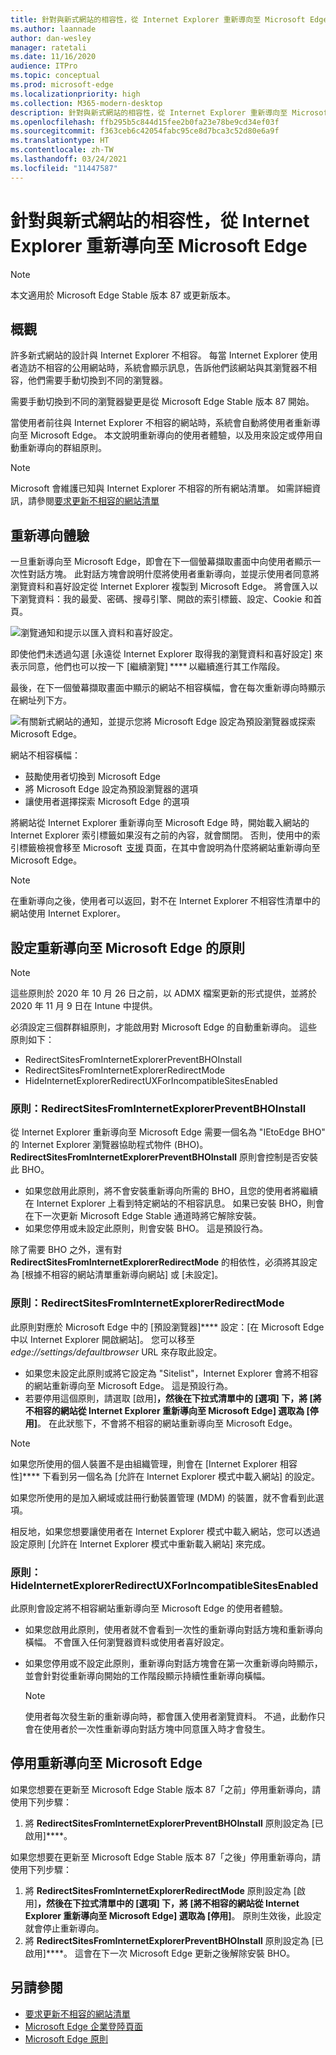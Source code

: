 ```yaml
---
title: 針對與新式網站的相容性，從 Internet Explorer 重新導向至 Microsoft Edge
ms.author: laannade
author: dan-wesley
manager: ratetali
ms.date: 11/16/2020
audience: ITPro
ms.topic: conceptual
ms.prod: microsoft-edge
ms.localizationpriority: high
ms.collection: M365-modern-desktop
description: 針對與新式網站的相容性，從 Internet Explorer 重新導向至 Microsoft Edge
ms.openlocfilehash: ffb295b5c844d15fee2b0fa23e78be9cd34ef03f
ms.sourcegitcommit: f363ceb6c42054fabc95ce8d7bca3c52d80e6a9f
ms.translationtype: HT
ms.contentlocale: zh-TW
ms.lasthandoff: 03/24/2021
ms.locfileid: "11447587"
---
```

# <a name="redirection-from-internet-explorer-to-microsoft-edge-for-compatibility-with-modern-web-sites"></a>針對與新式網站的相容性，從 Internet Explorer 重新導向至 Microsoft Edge

> [!NOTE]
> 本文適用於 Microsoft Edge Stable 版本 87 或更新版本。

## <a name="overview"></a>概觀

許多新式網站的設計與 Internet Explorer 不相容。 每當 Internet Explorer 使用者造訪不相容的公用網站時，系統會顯示訊息，告訴他們該網站與其瀏覽器不相容，他們需要手動切換到不同的瀏覽器。

需要手動切換到不同的瀏覽器變更是從 Microsoft Edge Stable 版本 87 開始。

當使用者前往與 Internet Explorer 不相容的網站時，系統會自動將使用者重新導向至 Microsoft Edge。 本文說明重新導向的使用者體驗，以及用來設定或停用自動重新導向的群組原則。

> [!NOTE]
> Microsoft 會維護已知與 Internet Explorer 不相容的所有網站清單。 如需詳細資訊，請參閱[要求更新不相容的網站清單](/microsoft-edge/web-platform/ie-to-microsoft-edge-redirection#request-an-update-to-the-ie-compatibility-list)

## <a name="redirection-experience"></a>重新導向體驗

一旦重新導向至 Microsoft Edge，即會在下一個螢幕擷取畫面中向使用者顯示一次性對話方塊。 此對話方塊會說明什麼將使用者重新導向，並提示使用者同意將瀏覽資料和喜好設定從 Internet Explorer 複製到 Microsoft Edge。 將會匯入以下瀏覽資料：我的最愛、密碼、搜尋引擎、開啟的索引標籤、設定、Cookie 和首頁。

![瀏覽通知和提示以匯入資料和喜好設定。](media/edge-learnmore-neededge/neededge-dialog1.png)

即使他們未透過勾選 [永遠從 Internet Explorer 取得我的瀏覽資料和喜好設定] 來表示同意，他們也可以按一下 [繼續瀏覽] **** 以繼續進行其工作階段。

最後，在下一個螢幕擷取畫面中顯示的網站不相容橫幅，會在每次重新導向時顯示在網址列下方。

![有關新式網站的通知，並提示您將 Microsoft Edge 設定為預設瀏覽器或探索 Microsoft Edge。](media/edge-learnmore-neededge/neededge-banner.png)

網站不相容橫幅：

- 鼓勵使用者切換到 Microsoft Edge
- 將 Microsoft Edge 設定為預設瀏覽器的選項
- 讓使用者選擇探索 Microsoft Edge 的選項

將網站從 Internet Explorer 重新導向至 Microsoft Edge 時，開始載入網站的 Internet Explorer 索引標籤如果沒有之前的內容，就會關閉。 否則，使用中的索引標籤檢視會移至 Microsoft  [支援](https://support.microsoft.com/office/the-website-you-were-trying-to-reach-doesn-t-work-with-internet-explorer-8f5fc675-cd47-414c-9535-12821ddfc554?ui=en-US&rs=en-US&ad=US) 頁面，在其中會說明為什麼將網站重新導向至 Microsoft Edge。

> [!NOTE]
> 在重新導向之後，使用者可以返回，對不在 Internet Explorer 不相容性清單中的網站使用 Internet Explorer。  

## <a name="policies-to-configure-redirection-to-microsoft-edge"></a>設定重新導向至 Microsoft Edge 的原則

> [!NOTE]
> 這些原則於 2020 年 10 月 26 日之前，以 ADMX 檔案更新的形式提供，並將於 2020 年 11 月 9 日在 Intune 中提供。

必須設定三個群群組原則，才能啟用對 Microsoft Edge 的自動重新導向。 這些原則如下：

- RedirectSitesFromInternetExplorerPreventBHOInstall
- RedirectSitesFromInternetExplorerRedirectMode
- HideInternetExplorerRedirectUXForIncompatibleSitesEnabled

### <a name="policy-redirectsitesfrominternetexplorerpreventbhoinstall"></a>原則：RedirectSitesFromInternetExplorerPreventBHOInstall

從 Internet Explorer 重新導向至 Microsoft Edge 需要一個名為 "IEtoEdge BHO" 的 Internet Explorer 瀏覽器協助程式物件 (BHO)。 **RedirectSitesFromInternetExplorerPreventBHOInstall** 原則會控制是否安裝此 BHO。  

- 如果您啟用此原則，將不會安裝重新導向所需的 BHO，且您的使用者將繼續在 Internet Explorer 上看到特定網站的不相容訊息。 如果已安裝 BHO，則會在下一次更新 Microsoft Edge Stable 通道時將它解除安裝。
- 如果您停用或未設定此原則，則會安裝 BHO。 這是預設行為。

除了需要 BHO 之外，還有對 **RedirectSitesFromInternetExplorerRedirectMode** 的相依性，必須將其設定為 [根據不相容的網站清單重新導向網站] 或 [未設定]。

### <a name="policy-redirectsitesfrominternetexplorerredirectmode"></a>原則：RedirectSitesFromInternetExplorerRedirectMode

 此原則對應於 Microsoft Edge 中的 [預設瀏覽器]**** 設定：[在 Microsoft Edge 中以 Internet Explorer 開啟網站]。 您可以移至 *edge://settings/defaultbrowser* URL 來存取此設定。  

- 如果您未設定此原則或將它設定為 "Sitelist"，Internet Explorer 會將不相容的網站重新導向至 Microsoft Edge。 這是預設行為。
- 若要停用這個原則，請選取 [啟用]****，然後在下拉式清單中的 [選項] 下，將 [將不相容的網站從 Internet Explorer 重新導向至 Microsoft Edge] 選取為 [停用]****。 在此狀態下，不會將不相容的網站重新導向至 Microsoft Edge。

> [!NOTE]
> 如果您所使用的個人裝置不是由組織管理，則會在 [Internet Explorer 相容性]**** 下看到另一個名為 [允許在 Internet Explorer 模式中載入網站] 的設定。
>
>如果您所使用的是加入網域或註冊行動裝置管理 (MDM) 的裝置，就不會看到此選項。
>
> 相反地，如果您想要讓使用者在 Internet Explorer 模式中載入網站，您可以透過設定原則 [允許在 Internet Explorer 模式中重新載入網站][](./microsoft-edge-policies.md#allow-internet-explorer-mode-testing) 來完成。

### <a name="policy-hideinternetexplorerredirectuxforincompatiblesitesenabled"></a>原則：HideInternetExplorerRedirectUXForIncompatibleSitesEnabled

此原則會設定將不相容網站重新導向至 Microsoft Edge 的使用者體驗。  

- 如果您啟用此原則，使用者就不會看到一次性的重新導向對話方塊和重新導向橫幅。 不會匯入任何瀏覽器資料或使用者喜好設定。
- 如果您停用或不設定此原則，重新導向對話方塊會在第一次重新導向時顯示，並會針對從重新導向開始的工作階段顯示持續性重新導向橫幅。

  > [!NOTE]
  > 使用者每次發生新的重新導向時，都會匯入使用者瀏覽資料。 不過，此動作只會在使用者於一次性重新導向對話方塊中同意匯入時才會發生。

## <a name="disable-redirection-to-microsoft-edge"></a>停用重新導向至 Microsoft Edge

如果您想要在更新至 Microsoft Edge Stable 版本 87「之前」停用重新導向，請使用下列步驟：

1. 將 **RedirectSitesFromInternetExplorerPreventBHOInstall** 原則設定為 [已啟用]****。

如果您想要在更新至 Microsoft Edge Stable 版本 87「之後」停用重新導向，請使用下列步驟：

1. 將 **RedirectSitesFromInternetExplorerRedirectMode** 原則設定為 [啟用]****，然後在下拉式清單中的 [選項] 下，將 [將不相容的網站從 Internet Explorer 重新導向至 Microsoft Edge] 選取為 [停用]****。 原則生效後，此設定就會停止重新導向。
2. 將 **RedirectSitesFromInternetExplorerPreventBHOInstall** 原則設定為 [已啟用]****。 這會在下一次 Microsoft Edge 更新之後解除安裝 BHO。

## <a name="see-also"></a>另請參閱

- [要求更新不相容的網站清單](/microsoft-edge/web-platform/ie-to-microsoft-edge-redirection#request-an-update-to-the-ie-compatibility-list)
- [Microsoft Edge 企業登陸頁面](https://aka.ms/EdgeEnterprise)
- [Microsoft Edge 原則](./microsoft-edge-policies.md)